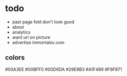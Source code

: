 # todo
- past page fold don't look good
- about
- analytics
- want url on picture
- advertise immortalsv.com

## colors

#00A3EE
#00BFF0
#00D6DA
#29E8B3
#A1F489
#F9F871

